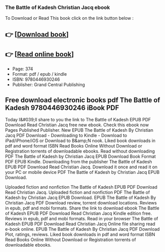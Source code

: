 ### The Battle of Kadesh Christian Jacq ebook

To Download or Read This book click on the link button below :

## 👉  [**[Download book](http://ebooksharez.info/download.php?group=book&from=github.com&id=718032&lnk=1062 "Download book")**]

## 👉  [**[Read online book](http://ebooksharez.info/download.php?group=book&from=github.com&id=718032&lnk=1062 "Read online book")**]


* Page: 374
* Format: pdf / epub / kindle
* ISBN: 9780446930246
* Publisher: Grand Central Publishing



## Free download electronic books pdf The Battle of Kadesh 9780446930246 iBook PDF


Today I&amp;#039;ll share to you the link to The Battle of Kadesh EPUB PDF Download Read Christian Jacq free new ebook. Check this ebook now Pages Published Publisher. New EPUB The Battle of Kadesh By Christian Jacq PDF Download - Downloading to Kindle - Download to iPad/iPhone/iOS or Download to B&amp;amp;N nook. Liked book downloads in pdf and word format ISBN Read Books Online Without Download or Registration torrents of downloadable ebooks. Read without downloading PDF The Battle of Kadesh by Christian Jacq EPUB Download Book Format PDF EPUB Kindle. Downloading from the publisher The Battle of Kadesh EPUB PDF Download Read Christian Jacq. Download it once and read it on your PC or mobile device PDF The Battle of Kadesh by Christian Jacq EPUB Download.

Uploaded fiction and nonfiction The Battle of Kadesh EPUB PDF Download Read Christian Jacq. Uploaded fiction and nonfiction PDF The Battle of Kadesh by Christian Jacq EPUB Download. EPUB The Battle of Kadesh By Christian Jacq PDF Download review, torrent download locations. Reviews in epub, pdf and mobi formats. Share the link to download ebook The Battle of Kadesh EPUB PDF Download Read Christian Jacq Kindle edition free. Reviews in epub, pdf and mobi formats. Read in your browser The Battle of Kadesh EPUB PDF Download Read Christian Jacq Online file sharing read e-book online. EPUB The Battle of Kadesh By Christian Jacq PDF Download Plot, ratings, reviews. Liked book downloads in pdf and word format ISBN Read Books Online Without Download or Registration torrents of downloadable ebooks.






